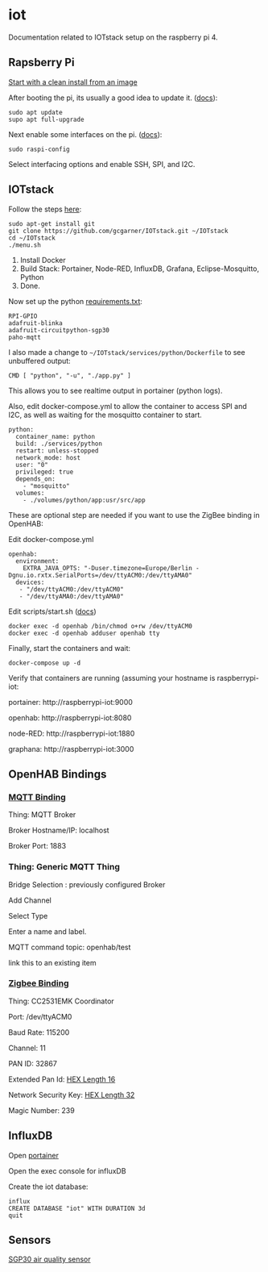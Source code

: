# iot
Documentation related to IOTstack setup on the raspberry pi 4.  

## Rapsberry Pi
[Start with a clean install from an image](https://www.raspberrypi.org/documentation/installation/installing-images/README.md)

After booting the pi, its usually a good idea to update it. ([docs](https://www.raspberrypi.org/documentation/raspbian/updating.md)):

```
sudo apt update
supo apt full-upgrade
```

Next enable some interfaces on the pi. ([docs](https://www.raspberrypi.org/documentation/remote-access/ssh/)):

```
sudo raspi-config
```

Select interfacing options and enable SSH, SPI, and I2C.

## IOTstack

Follow the steps [here](https://github.com/gcgarner/IOTstack):

```
sudo apt-get install git
git clone https://github.com/gcgarner/IOTstack.git ~/IOTstack
cd ~/IOTstack
./menu.sh
```

1. Install Docker
2. Build Stack: Portainer, Node-RED, InfluxDB, Grafana, Eclipse-Mosquitto, Python
3. Done.

Now set up the python [requirements.txt](https://github.com/gcgarner/IOTstack/wiki/Python):

```
RPI-GPIO
adafruit-blinka
adafruit-circuitpython-sgp30
paho-mqtt
```

I also made a change to ```~/IOTstack/services/python/Dockerfile``` to see unbuffered output:

```
CMD [ "python", "-u", "./app.py" ]
```

This allows you to see realtime output in portainer (python logs).

Also, edit docker-compose.yml to allow the container to access SPI and I2C, as well as waiting for the mosquitto container to start.

```
python:
  container_name: python
  build: ./services/python
  restart: unless-stopped
  network_mode: host
  user: "0"
  privileged: true
  depends_on:
    - "mosquitto"
  volumes:
    - ./volumes/python/app:usr/src/app
```

These are optional step are needed if you want to use the ZigBee binding in OpenHAB:

Edit docker-compose.yml

```
openhab:
  environment:
    EXTRA_JAVA_OPTS: "-Duser.timezone=Europe/Berlin -Dgnu.io.rxtx.SerialPorts=/dev/ttyACM0:/dev/ttyAMA0"
  devices:
   - "/dev/ttyACM0:/dev/ttyACM0"
   - "/dev/ttyAMA0:/dev/ttyAMA0"
```

Edit scripts/start.sh ([docs](https://www.openhab.org/docs/installation/docker.html#explanation-of-arguments-passed-to-docker))

```
docker exec -d openhab /bin/chmod o+rw /dev/ttyACM0
docker exec -d openhab adduser openhab tty
```

Finally, start the containers and wait:

```
docker-compose up -d
```

Verify that containers are running (assuming your hostname is raspberrypi-iot:

portainer: http://raspberrypi-iot:9000

openhab: http://raspberrypi-iot:8080

node-RED: http://raspberrypi-iot:1880

graphana: http://raspberrypi-iot:3000

## OpenHAB Bindings

### [MQTT Binding](https://www.openhab.org/addons/bindings/mqtt/)

Thing: MQTT Broker

Broker Hostname/IP: localhost

Broker Port: 1883

### Thing: Generic MQTT Thing
Bridge Selection : previously configured Broker

Add Channel

Select Type

Enter a name and label.

MQTT command topic: openhab/test

link this to an existing item

 ### [Zigbee Binding](https://www.openhab.org/addons/bindings/zigbee/)
 
Thing: CC2531EMK Coordinator

Port: /dev/ttyACM0

Baud Rate: 115200

Channel: 11

PAN ID: 32867

Extended Pan Id: [HEX Length 16](https://codebeautify.org/generate-random-hexadecimal-numbers)

Network Security Key: [HEX Length 32](https://codebeautify.org/generate-random-hexadecimal-numbers)

Magic Number: 239

## InfluxDB

Open [portainer](http://raspberrypi-iot:9000)

Open the exec console for influxDB

Create the iot database:

```
influx
CREATE DATABASE "iot" WITH DURATION 3d
quit
```

## Sensors

[SGP30 air quality sensor](https://learn.adafruit.com/adafruit-sgp30-gas-tvoc-eco2-mox-sensor)
